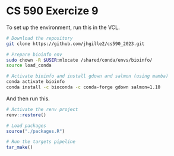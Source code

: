 # CS 590 Exercize 9  

To set up the environment, run this in the VCL.  
```bash
# Download the repository
git clone https://github.com/jhgille2/cs590_2023.git

# Prepare bioinfo env
sudo chown -R $USER:mlocate /shared/conda/envs/bioinfo/
source load_conda

# Activate bioinfo and install gdown and salmon (using mamba)
conda activate bioinfo
conda install -c bioconda -c conda-forge gdown salmon=1.10
```  

And then run this.  
```r
# Activate the renv project
renv::restore()

# Load packages
source("./packages.R")

# Run the targets pipeline
tar_make()
```

